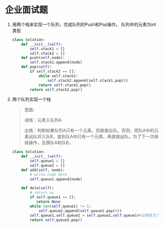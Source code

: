 # 企业面试题

1. 用两个栈来实现一个队列，完成队列的Push和Pop操作。 队列中的元素为int类型

   ```python
   class Solution:
       def __init__(self):
           self.stack1 = []
           self.stack2 = []
       def push(self,node):
           self.stack1.append(node)
       def pop(self):
           if self.stack2 == []:
               while self.stack1:
                   self.stack2.append(self.stack1.pop())
               return self.stack2.pop()
           return self.stack2.pop()
   ```

   

2. 两个队列实现一个栈

   > 思路: 
   >
   > 进栈：元素入队列A
   >
   > 出栈：判断如果队列A只有一个元素，则直接出队。否则，把队A中的元素出队并入队B，直到队A中只有一个元素，再直接出队。为了下一次继续操作，互换队A和队B。

   ```python
   class Solution:
       def __init__(self):
           self.queue1 = []
           self.queue2 = []
       def add(self, node):
           # write code here
           self.queue1.append(node)
    
       def dele(self):
           # return xx
           if self.queue1 == []:
              return None
           while len(self.queue1) != 1:
               self.queue2.append(self.queue1.pop(0))
           self.queue1,self.queue2 = self.queue2,self.queue1##交换是为了下一次的pop
           return self.queue2.pop()
   ```

   